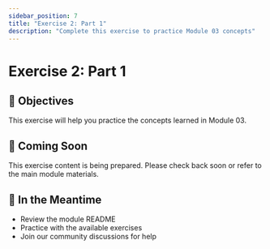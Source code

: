 ```yaml
---
sidebar_position: 7
title: "Exercise 2: Part 1"
description: "Complete this exercise to practice Module 03 concepts"
---
```


# Exercise 2: Part 1

## 🎯 Objectives

This exercise will help you practice the concepts learned in Module 03.

## 📝 Coming Soon

This exercise content is being prepared. Please check back soon or refer to the main module materials.

## 🚀 In the Meantime

- Review the module README
- Practice with the available exercises
- Join our community discussions for help
